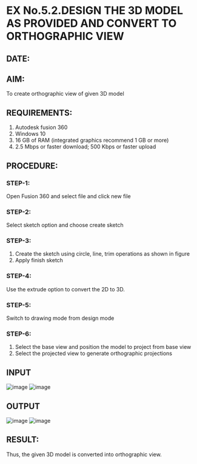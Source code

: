 # EX No.5.2.DESIGN THE 3D MODEL AS PROVIDED AND CONVERT TO ORTHOGRAPHIC VIEW
## DATE:

## AIM: 
To create orthographic view of given 3D model

## REQUIREMENTS: 
1. Autodesk fusion 360
2. Windows 10
3. 16 GB of RAM (integrated graphics recommend 1 GB or more)
4. 2.5 Mbps or faster download; 500 Kbps or faster upload 

## PROCEDURE:

### STEP-1:
Open Fusion 360 and select file and click new file

### STEP-2:
Select sketch option and choose create sketch

### STEP-3: 
1. Create the sketch using circle, line, trim operations as shown in figure
2. Apply finish sketch 

### STEP-4:
 Use the extrude option to convert the 2D to 3D.

### STEP-5:
Switch to drawing mode from design mode 
          
### STEP-6:
1. Select the base view and position the model to project from base view 
2. Select the projected view to generate orthographic projections

## INPUT
![image](https://github.com/user-attachments/assets/788d8f9f-6c44-4389-bacf-c4892529dc51)
![image](https://github.com/user-attachments/assets/c4407230-557e-4963-b6cb-f26a22ffe2de)

## OUTPUT
![image](https://github.com/user-attachments/assets/43eadcce-9a03-4e4c-8910-8a3ce60da189)
![image](https://github.com/user-attachments/assets/277ff81b-27b9-4adf-b819-7ba65092d56c)

## RESULT:
Thus, the given 3D model is converted into orthographic view.
